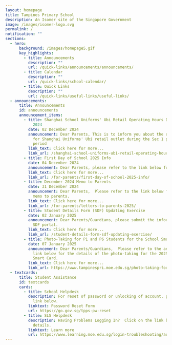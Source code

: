 ```yaml
---
layout: homepage
title: Tampines Primary School
description: An Isomer site of the Singapore Government
image: /images/isomer-logo.svg
permalink: /
notification: ""
sections:
  - hero:
      background: /images/homepage5.gif
      key_highlights:
        - title: Announcements
          description: ""
          url: /quick-links/announcements/announcements/
        - title: Calendar
          description: ""
          url: /quick-links/school-calendar/
        - title: Quick Links
          description: ""
          url: /quick-links/useful-links/useful-links/
  - announcements:
      title: Announcements
      id: announcements
      announcement_items:
        - title: Shanghai School Uniforms' Ubi Retail Operating Hours During Sec 1 Posting
            2024
          date: 02 December 2024
          announcement: Dear Parents, This is to inform you about the operating schedule
            for Shanghai Uniforms' Ubi retail outlet during the Sec 1 posting
            period
          link_text: Click here for more...
          link_url: /shanghai-school-uniforms-ubi-retail-operating-hours-during-sec-1-posting-2024/
        - title: First Day of School 2025 Info
          date: 04 December 2024
          announcement: Dear Parents, please refer to the link below for more details.
          link_text: Click here for more...
          link_url: /for-parents/first-day-of-school-2025-info/
        - title: December 2024 Memo to Parents
          date: 31 December 2024
          announcement: Dear Parents,  Please refer to the link below for the December
            memo to parents.
          link_text: Click here for more...
          link_url: /for-parents/letters-to-parents-2025/
        - title: Student Details Form (SDF) Updating Exercise
          date: 02 January 2025
          announcement: Dear Parents/Guardians, please submit the information through the
            SDF portal.
          link_text: Click here for more...
          link_url: /student-details-form-sdf-updating-exercise/
        - title: Photo-Taking for P1 and P6 Students for the School Smart Card for 2025
          date: 07 January 2025
          announcement: Dear Parents/Guardians,  Please refer to the announcement in the
            link below for the details of the photo-taking for the 2025 School
            Smart Card.
          link_text: Click here for more...
          link_url: https://www.tampinespri.moe.edu.sg/photo-taking-for-p1-and-p6-students-for-the-school-smart-card-for-2025/
  - textcards:
      title: Student Assistance
      id: textcards
      cards:
        - title: School Helpdesk
          description: For reset of password or unlocking of account, please click on the
            link below.
          linktext: Password Reset Form
          url: https://go.gov.sg/tpps-pw-reset
        - title: SLS Helpdesk
          description: Having Problems Logging In?  Click on the link below for further
            details.
          linktext: Learn more
          url: https://www.learning.moe.edu.sg/login-troubleshooting/authentication/index/
---
```

